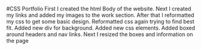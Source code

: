 #CSS Portfolio
First I created the html Body of the website.
Next I created my links and added my images to the work section.
After that I reformatted my css to get some basic design.
Reformatted css again trying to find best fit.
Added new div for background.
Added new css elements.
Added boxed around headers and nav links.
Next I resized the boxes and information on the page 